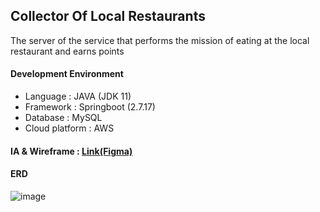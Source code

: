 ## Collector Of Local Restaurants
The server of the service that performs the mission of eating at the local restaurant and earns points

#### Development Environment
- Language : JAVA (JDK 11)
- Framework : Springboot (2.7.17)
- Database : MySQL
- Cloud platform : AWS


#### IA & Wireframe : [Link(Figma)](https://www.figma.com/file/pdzB8WFmeM0OSC79yKCyJf/for_UMC?type=design&node-id=0%3A1&mode=design&t=tcHR32PPVdOOhVMH-1)


#### ERD
![image](https://github.com/DryRains/COLR-Server/assets/96376539/40891d5d-4f26-4a29-aa5a-258be2e5f1e1)

